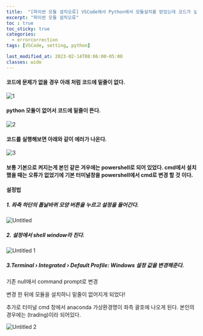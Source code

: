```yaml
---
title:  "[파이썬 모듈 설치오류] VSCode에서 Python에서 모듈설치를 받았는데 코드가 실행이 안될때"
excerpt: "파이썬 모듈 설치오류"
toc : true
toc_sticky: true
categories:
  - errorcorrection
tags: [VSCode, setting, python]

last_modified_at: 2023-02-14T08:06:00-05:00
classes: wide
---
```



#### 코드에 문제가 없을 경우 아래 처럼 코드에 밑줄이 없다.

![1]({{site.baseurl}}/assets/images/posts/errorcorrection/vscodeterminal/1.png)


#### python 모듈이 없어서 코드에 밑줄이 뜬다.

![2]({{site.baseurl}}/assets/images/posts/errorcorrection/vscodeterminal/2.png)


#### 코드를 실행해보면 아래와 같이 에러가 나온다.

![3]({{site.baseurl}}/assets/images/posts/errorcorrection/vscodeterminal/3.png)


#### 보통 기본으로 켜지는게 본인 같은 겨우에는 powershell로 되어 있었다. cmd에서 설치 했을 때는 오류가 없었기에 기본 터미널창을 powershell에서 cmd로 변경 할 것 이다.

#### 설정법
##### 1. 좌측 하단의 톱날바퀴 모양 버튼을 누르고 설정을 들어간다.
![Untitled]({{site.baseurl}}/assets/images/posts/errorcorrection/vscodeterminal/Untitled.png)

##### 2. 설정에서 shell window라 친다.

![Untitled 1]({{site.baseurl}}/assets/images/posts/errorcorrection/vscodeterminal/Untitled1.png)


##### 3.**Terminal › Integrated › Default Profile: Windows 설정 값을 변경해준다.**

기존 null에서 command prompt로 변경

변경 한 뒤에 모듈을 설치하니 밑줄이 없어지게 되었다!

추가로 터미널 cmd 창에서 anaconda 가상환경명이 좌측 괄호에 나오게 된다. 본인의 경우에는 (trading)이라 되어있다.

![Untitled 2]({{site.baseurl}}/assets/images/posts/errorcorrection/vscodeterminal/Untitled2.png)
